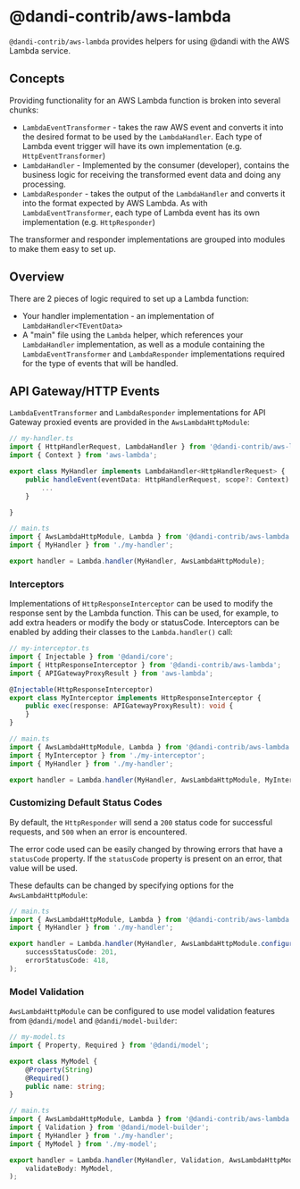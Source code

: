 # @dandi-contrib/aws-lambda

`@dandi-contrib/aws-lambda` provides helpers for using @dandi with the AWS
Lambda service.

## Concepts

Providing functionality for an AWS Lambda function is broken into
several chunks:

- `LambdaEventTransformer` - takes the raw AWS event and converts it
  into the desired format to be used by the `LambdaHandler`. Each type
  of Lambda event trigger will have its own implementation (e.g.
  `HttpEventTransformer`)
- `LambdaHandler` - Implemented by the consumer (developer), contains
  the business logic for receiving the transformed event data and doing
  any processing.
- `LambdaResponder` - takes the output of the `LambdaHandler` and
  converts it into the format expected by AWS Lambda. As with
  `LambdaEventTransformer`, each type of Lambda event has its own
  implementation (e.g. `HttpResponder`)

The transformer and responder implementations are grouped into modules
to make them easy to set up.

## Overview

There are 2 pieces of logic required to set up a Lambda function:

- Your handler implementation - an implementation of `LambdaHandler<TEventData>`
- A "main" file using the `Lambda` helper, which references your
  `LambdaHandler` implementation, as well as a module containing the
  `LambdaEventTransformer` and `LambdaResponder` implementations required
  for the type of events that will be handled.

## API Gateway/HTTP Events

`LambdaEventTransformer` and `LambdaResponder` implementations for
API Gateway proxied events are provided in the `AwsLambdaHttpModule`:

```typescript
// my-handler.ts
import { HttpHandlerRequest, LambdaHandler } from '@dandi-contrib/aws-lambda';
import { Context } from 'aws-lambda';

export class MyHandler implements LambdaHandler<HttpHandlerRequest> {
    public handleEvent(eventData: HttpHandlerRequest, scope?: Context): Promise<any> {
        ...
    }

}

// main.ts
import { AwsLambdaHttpModule, Lambda } from '@dandi-contrib/aws-lambda';
import { MyHandler } from './my-handler';

export handler = Lambda.handler(MyHandler, AwsLambdaHttpModule);
```

### Interceptors

Implementations of `HttpResponseInterceptor` can be used to modify
the response sent by the Lambda function. This can be used, for
example, to add extra headers or modify the body or statusCode.
Interceptors can be enabled by adding their classes to the
`Lambda.handler()` call:

```typescript
// my-interceptor.ts
import { Injectable } from '@dandi/core';
import { HttpResponseInterceptor } from '@dandi-contrib/aws-lambda';
import { APIGatewayProxyResult } from 'aws-lambda';

@Injectable(HttpResponseInterceptor)
export class MyInterceptor implements HttpResponseInterceptor {
    public exec(response: APIGatewayProxyResult): void {
    }
}

// main.ts
import { AwsLambdaHttpModule, Lambda } from '@dandi-contrib/aws-lambda';
import { MyInterceptor } from './my-interceptor';
import { MyHandler } from './my-handler';

export handler = Lambda.handler(MyHandler, AwsLambdaHttpModule, MyInterceptor);
```

### Customizing Default Status Codes

By default, the `HttpResponder` will send a `200` status code for
successful requests, and `500` when an error is encountered.

The error code used can be easily changed by throwing errors that have
a `statusCode` property. If the `statusCode` property is present on an
error, that value will be used.

These defaults can be changed by specifying options for the
`AwsLambdaHttpModule`:

```typescript
// main.ts
import { AwsLambdaHttpModule, Lambda } from '@dandi-contrib/aws-lambda';
import { MyHandler } from './my-handler';

export handler = Lambda.handler(MyHandler, AwsLambdaHttpModule.configure({
    successStatusCode: 201,
    errorStatusCode: 418,
);
```

### Model Validation

`AwsLambdaHttpModule` can be configured to use model validation features
from `@dandi/model` and `@dandi/model-builder`:

```typescript
// my-model.ts
import { Property, Required } from '@dandi/model';

export class MyModel {
    @Property(String)
    @Required()
    public name: string;
}

// main.ts
import { AwsLambdaHttpModule, Lambda } from '@dandi-contrib/aws-lambda';
import { Validation } from '@dandi/model-builder';
import { MyHandler } from './my-handler';
import { MyModel } from './my-model';

export handler = Lambda.handler(MyHandler, Validation, AwsLambdaHttpModule.configure({
    validateBody: MyModel,
);
```
